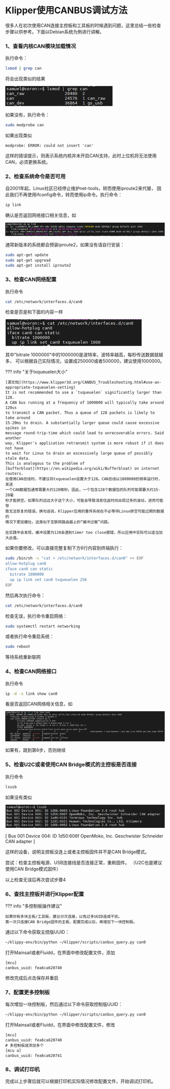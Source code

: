 # Klipper使用CANBUS调试方法
很多人在初次使用CAN连接主控板和工具板的时候遇到问题，这里总结一些检查步骤以供参考。下面以Debian系统为例进行讲解。

### 1、查看内核CAN模块加载情况
执行命令：
``` bash
lsmod | grep can
```
将会出现类似的结果

![lsmod](can/1.png)

如果没有，执行命令：
``` bash
sudo modprobe can
``` 
如果出现类似
```
modprobe: ERROR: could not insert 'can'
```
这样的错误提示，则表示系统内核并未开启CAN支持，此时上位机将无法使用CAN，必须更换系统。

### 2、检查系统命令是否可用
自2001年起，Linux社区已经停止维护net-tools，转而使用iproute2来代替，
因此我们不再使用ifconfig命令，转而使用ip命令。执行命令：
``` bash
ip link
```
确认是否返回网络接口相关信息，如

![ip link](can/2.png)

通常新版本的系统都会预装iproute2，如果没有请自行安装：
``` bash
sudo apt-get update
sudo apt-get upgread
sudo apt-get install iproute2
```

### 3、检查CAN网络配置
执行命令
``` bash
cat /etc/network/interfaces.d/can0
```
检查是否是和下面的内容一样

![cat](can/3.png)

其中"bitrate 1000000"中的1000000是波特率，波特率越高，每秒传送数据就越多，
可以根据自己实际情况，设置成250000或者500000，建议使用1000000。

??? info "关于txqueuelen大小"

    [源文档](https://www.klipper3d.org/CANBUS_Troubleshooting.html#use-an-appropriate-txqueuelen-setting)
    It is not recommended to use a `txqueuelen` significantly larger than 128.
    A CAN bus running at a frequency of 1000000 will typically take around 120us
    to transmit a CAN packet. Thus a queue of 128 packets is likely to take around
    15-20ms to drain. A substantially larger queue could cause excessive spikes in
    message round-trip-time which could lead to unrecoverable errors. Said another
    way, Klipper's application retransmit system is more robust if it does not have
    to wait for Linux to drain an excessively large queue of possibly stale data.
    This is analogous to the problem of 
    [bufferbloat](https://en.wikipedia.org/wiki/Bufferbloat) on internet routers.
    在使用CAN总线时，不建议将txqueuelen设置大于128。CAN总线以1000000的频率运行时，发送
    一个CAN数据包通常需要大约120微秒。因此，一个包含128个数据包的队列可能需要大约15-20毫
    秒才能排空。如果队列远远大于这个大小，可能会导致消息往返时间出现过多的波动，进而可能导
    致无法恢复的错误。换句话说，Klipper应用的重传系统在不必等待Linux排空可能过期的数据的
    情况下更加健壮。这类似于互联网路由器上的“缓冲过载”问题。

    在实践中会发现，缓冲设置为128会遇到timer too close报错，所以应用中实际可以适当加大此值。
    


如果你要修改，可以直接完整复制下方6行内容到终端执行：
``` bash
sudo /bin/sh -c "cat > /etc/network/interfaces.d/can0" << EOF
allow-hotplug can0
iface can0 can static
  bitrate 1000000
  up ip link set can0 txqueuelen 256
EOF
```
然后再次执行命令：
``` bash
cat /etc/network/interfaces.d/can0
```
检查无误，执行命令重启网络：
``` bash
sudo systemctl restart networking
```
或者执行命令重启系统：
``` bash
sudo reboot
```
等待系统重新联网

### 4、检查CAN网络接口
执行命令
``` bash
ip -d -s link show can0
```
看是否返回CAN网络相关信息，如

![show can](can/4.png)

如果有，跳到第6步，否则继续

### 5、检查U2C或者使用CAN Bridge模式的主控板是否连接
执行命令
``` bash
lsusb
```
如果没有类似

![lsusb](can/5.png)

[ Bus 001 Device 004: ID 1d50:606f OpenMoko, Inc. Geschwister Schneider CAN adapter ]

这样的设备，说明主控板没连上或者主控板固件并不是CAN Bridge模式。

尝试：检查主控板电源、USB连接线是否连接正常，重刷固件。
（U2C也是建议使用CAN Bridge模式固件）

以上检查无误后再次尝试步骤4

### 6、查找主控板并进行Klipper配置

??? info "多控制板操作建议"

    如果你有多块主板/工具板，建议分次连接，以免过多UUID造成干扰。
    第一次只连接CAN Bridge固件的主板，配置完成以后，再增加下一块控制板。

通过以下命令获取主控版UUID：
``` bash
~/klippy-env/bin/python ~/klipper/scripts/canbus_query.py can0
```
打开Mainsail或者Fluidd，在界面中修改配置文件，添加
```
[mcu]
canbus_uuid: fea6ca620740
```
修改完成后点击保存并重启

### 7、配置更多控制板
每次增加一块控制板，然后通过以下命令获取控制版UUID：
``` bash
~/klippy-env/bin/python ~/klipper/scripts/canbus_query.py can0
```
打开Mainsail或者Fluidd，在界面中修改配置文件，修改
```
[mcu]
canbus_uuid: fea6ca620740
# 多控制板就添加多个
[mcu a]
canbus_uuid: fea6ca620741
```

### 8、调试打印机
完成以上步骤后就可以根据打印机实际情况修改配置文件，开始调试打印机。